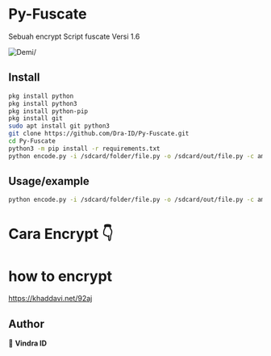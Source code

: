 # Py-Fuscate
Sebuah encrypt Script fuscate Versi 1.6
<p align=left> <img src=https://komarev.com/ghpvc/?username=yo alt=Demi/> </p>

## Install

```sh
pkg install python
pkg install python3
pkg install python-pip
pkg install git
sudo apt install git python3
git clone https://github.com/Dra-ID/Py-Fuscate.git
cd Py-Fuscate
python3 -m pip install -r requirements.txt
python encode.py -i /sdcard/folder/file.py -o /sdcard/out/file.py -c amount
```

## Usage/example 
```sh
python encode.py -i /sdcard/folder/file.py -o /sdcard/out/file.py -c amount
```

# Cara Encrypt 👇
# how to encrypt 
https://khaddavi.net/92aj

## Author
👤 **Vindra ID**
